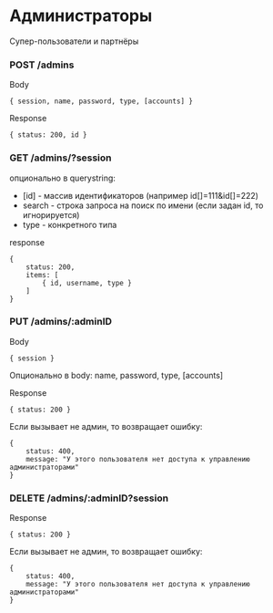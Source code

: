 # Администраторы
Супер-пользователи и партнёры


### POST /admins
Body
```
{ session, name, password, type, [accounts] }
```
Response
```
{ status: 200, id }
```


### GET /admins/?session
опционально в querystring: 
- [id] - массив идентификаторов (например id[]=111&id[]=222)
- search - строка запроса на поиск по имени (если задан id, то игнорируется)
- type - конкретного типа

response 
```
{ 
    status: 200, 
    items: [
        { id, username, type }
    ]
}
```


### PUT /admins/:adminID
Body
```
{ session }
```
Опционально в body: name, password, type, [accounts]

Response
```
{ status: 200 }
```
Если вызывает не админ, то возвращает ошибку: 
```
{ 
    status: 400, 
    message: "У этого пользователя нет доступа к управлению администраторами" 
}
```


### DELETE /admins/:adminID?session
Response
```
{ status: 200 }
```
Если вызывает не админ, то возвращает ошибку: 
```
{ 
    status: 400, 
    message: "У этого пользователя нет доступа к управлению администраторами" 
}
```